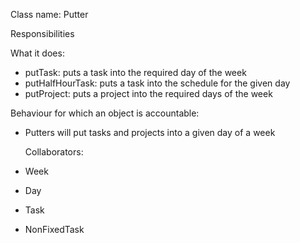 Class name: Putter

Responsibilities

What it does:
* putTask: puts a task into the required day of the week
* putHalfHourTask: puts a task into the schedule for the given day
* putProject: puts a project into the required days of the week

Behaviour for which an object is accountable:
* Putters will put tasks and projects into a given day of a week

  Collaborators:
* Week
* Day
* Task
* NonFixedTask